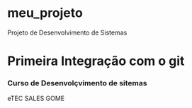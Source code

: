 # meu_projeto
Projeto de Desenvolvimento de Sistemas

# Primeira Integração com o git

### Curso de Desenvolçvimento de sitemas
eTEC SALES GOME